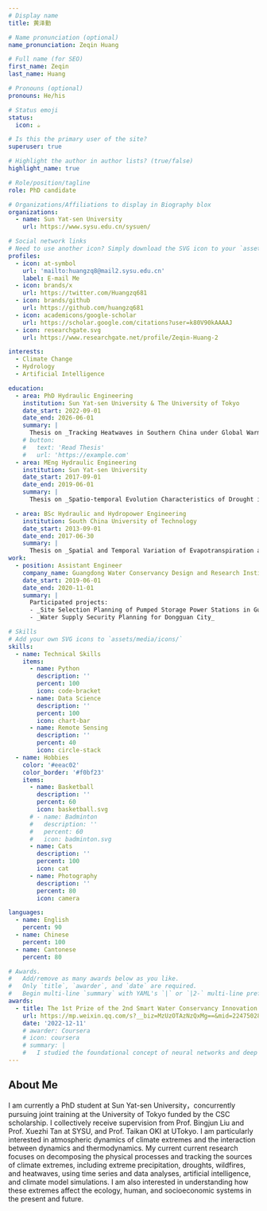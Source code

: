 ```yaml
---
# Display name
title: 黄泽勤

# Name pronunciation (optional)
name_pronunciation: Zeqin Huang

# Full name (for SEO)
first_name: Zeqin
last_name: Huang

# Pronouns (optional)
pronouns: He/his

# Status emoji
status:
  icon: ☕️

# Is this the primary user of the site?
superuser: true

# Highlight the author in author lists? (true/false)
highlight_name: true

# Role/position/tagline
role: PhD candidate

# Organizations/Affiliations to display in Biography blox
organizations:
  - name: Sun Yat-sen University
    url: https://www.sysu.edu.cn/sysuen/

# Social network links
# Need to use another icon? Simply download the SVG icon to your `assets/media/icons/` folder.
profiles:
  - icon: at-symbol
    url: 'mailto:huangzq8@mail2.sysu.edu.cn'
    label: E-mail Me
  - icon: brands/x
    url: https://twitter.com/Huangzq681
  - icon: brands/github
    url: https://github.com/huangzq681
  - icon: academicons/google-scholar
    url: https://scholar.google.com/citations?user=k80V90kAAAAJ
  - icon: researchgate.svg
    url: https://www.researchgate.net/profile/Zeqin-Huang-2

interests:
  - Climate Change
  - Hydrology
  - Artificial Intelligence

education:
  - area: PhD Hydraulic Engineering
    institution: Sun Yat-sen University & The University of Tokyo
    date_start: 2022-09-01
    date_end: 2026-06-01
    summary: |
      Thesis on _Tracking Heatwaves in Southern China under Global Warming: A Lagrangian View_. Supervised by [Prof Bingjun Liu] at SYSU and [Prof Taikan Oki] at UTokyo. 4 papers being published in 4 authorative journals.
    # button:
    #   text: 'Read Thesis'
    #   url: 'https://example.com'
  - area: MEng Hydraulic Engineering
    institution: Sun Yat-sen University
    date_start: 2017-09-01
    date_end: 2019-06-01
    summary: |
      Thesis on _Spatio-temporal Evolution Characteristics of Drought in Eastern Monsoon Area of China_. Supervised by [Prof Bingjun Liu].

  - area: BSc Hydraulic and Hydropower Engineering
    institution: South China University of Technology
    date_start: 2013-09-01
    date_end: 2017-06-30
    summary: |
      Thesis on _Spatial and Temporal Variation of Evapotranspiration and Driving Factors in the Main Grain Production Area of China_.
work:
  - position: Assistant Engineer
    company_name: Guangdong Water Conservancy Design and Research Institute
    date_start: 2019-06-01
    date_end: 2020-11-01
    summary: |
      Participated projects:
      - _Site Selection Planning of Pumped Storage Power Stations in Guangdong Province_
      - _Water Supply Security Planning for Dongguan City_

# Skills
# Add your own SVG icons to `assets/media/icons/`
skills:
  - name: Technical Skills
    items:
      - name: Python
        description: ''
        percent: 100
        icon: code-bracket
      - name: Data Science
        description: ''
        percent: 100
        icon: chart-bar
      - name: Remote Sensing
        description: ''
        percent: 40
        icon: circle-stack
  - name: Hobbies
    color: '#eeac02'
    color_border: '#f0bf23'
    items:
      - name: Basketball
        description: ''
        percent: 60
        icon: basketball.svg
      # - name: Badminton
      #   description: ''
      #   percent: 60
      #   icon: badminton.svg
      - name: Cats
        description: ''
        percent: 100
        icon: cat
      - name: Photography
        description: ''
        percent: 80
        icon: camera

languages:
  - name: English
    percent: 90
  - name: Chinese
    percent: 100
  - name: Cantonese
    percent: 80

# Awards.
#   Add/remove as many awards below as you like.
#   Only `title`, `awarder`, and `date` are required.
#   Begin multi-line `summary` with YAML's `|` or `|2-` multi-line prefix and indent 2 spaces below.
awards:
  - title: The 1st Prize of the 2nd Smart Water Conservancy Innovation Competition
    url: https://mp.weixin.qq.com/s?__biz=MzUzOTAzNzQxMg==&mid=2247502868&idx=1&sn=0ca086fb88be3ef70f50ecdbb7b4901f&chksm=facc179fcdbb9e8981ee060d7a7abb2ef103a7ed462d91a7e6f4bee67f9ac6d8fc7608faacc3&scene=27
    date: '2022-12-11'
    # awarder: Coursera
    # icon: coursera
    # summary: |
    #   I studied the foundational concept of neural networks and deep learning. By the end, I was familiar with the significant technological trends driving the rise of deep learning; build, train, and apply fully connected deep neural networks; implement efficient (vectorized) neural networks; identify key parameters in a neural network’s architecture; and apply deep learning to your own applications.
---
```


## About Me

I am currently a PhD student at Sun Yat-sen University，concurrently pursuing joint training at the University of Tokyo funded by the CSC scholarship. I collectively receive supervision from Prof. Bingjun Liu and Prof. Xuezhi Tan at SYSU, and Prof. Taikan OKI at UTokyo. I am particularly interested in atmospheric dynamics of climate extremes and the interaction between dynamics and thermodynamics. My current current research focuses on decomposing the physical processes and tracking the sources of climate extremes, including extreme precipitation, droughts, wildfires, and heatwaves, using time series and data analyses, artificial intelligence, and climate model simulations. I am also interested in understanding how these extremes affect the ecology, human, and socioeconomic systems in the present and future.

